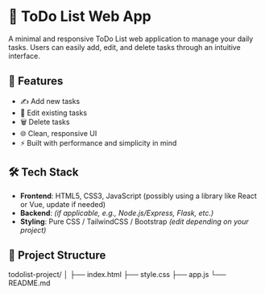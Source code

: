 # 📝 ToDo List Web App

A minimal and responsive ToDo List web application to manage your daily tasks. Users can easily add, edit, and delete tasks through an intuitive interface.


## 🚀 Features

- ✍️ Add new tasks
- 📝 Edit existing tasks
- 🗑️ Delete tasks
- 🌐 Clean, responsive UI
- ⚡ Built with performance and simplicity in mind

## 🛠️ Tech Stack

- **Frontend**: HTML5, CSS3, JavaScript (possibly using a library like React or Vue, update if needed)
- **Backend**: *(if applicable, e.g., Node.js/Express, Flask, etc.)*  
- **Styling**: Pure CSS / TailwindCSS / Bootstrap *(edit depending on your project)*

## 📂 Project Structure

todolist-project/
│
├── index.html
├── style.css
├── app.js
└── README.md

